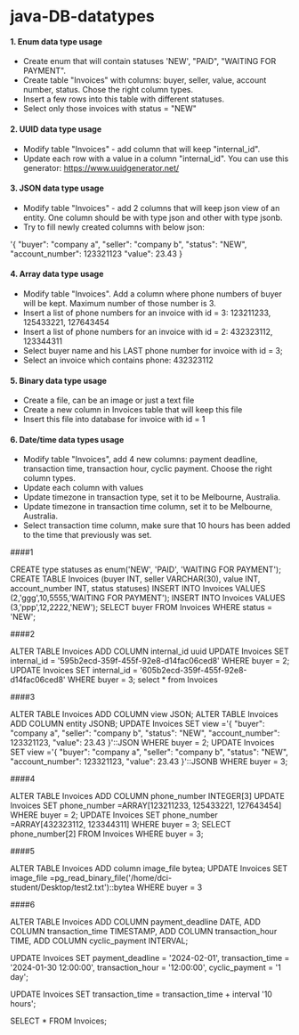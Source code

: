 # java-DB-datatypes

#### 1. Enum data type usage

- Create enum that will contain statuses 'NEW', "PAID", "WAITING FOR PAYMENT".
- Create table "Invoices" with columns: buyer, seller, value, account number, status. Chose the right column types.
- Insert a few rows into this table with different statuses.
- Select only those invoices with status = "NEW"

#### 2. UUID data type usage

- Modify table "Invoices" - add column that will keep "internal_id". 
- Update each row with a value in a column "internal_id". You can use this generator: https://www.uuidgenerator.net/

#### 3. JSON data type usage

- Modify table "Invoices" - add 2 columns that will keep json view of an entity. One column should be with type json and other with type jsonb.
- Try to fill newly created columns with below json:

'{
  "buyer": "company a",
  "seller": "company b",
  "status": "NEW",
  "account_number": 123321123
  "value": 23.43
}



#### 4. Array data type usage

- Modify table "Invoices". Add a column where phone numbers of buyer will be kept. Maximum number of those number is 3.
- Insert a list of phone numbers for an invoice with id = 3: 123211233, 125433221, 127643454
- Insert a list of phone numbers for an invoice with id = 2: 432323112, 123344311
- Select buyer name and his LAST phone number for invoice with id = 3;
- Select an invoice which contains phone: 432323112 

#### 5. Binary data type usage

- Create a file, can be an image or just a text file
- Create a new column in Invoices table that will keep this file
- Insert this file into database for invoice with id = 1


#### 6. Date/time data types usage

- Modify table "Invoices", add 4 new columns: payment deadline, transaction time, transaction hour, cyclic payment. Choose the right column types. 
- Update each column with values
- Update timezone in transaction type, set it to be Melbourne, Australia. 
- Update timezone in transaction time column, set it to be Melbourne, Australia. 
- Select transaction time column, make sure that 10 hours has been added to the time that previously was set.

####1


CREATE type statuses as enum('NEW', 'PAID', 'WAITING FOR PAYMENT');
CREATE TABLE Invoices (buyer INT, seller VARCHAR(30), value INT, account_number INT, status statuses)
INSERT INTO Invoices VALUES (2,'ggg',10,5555,'WAITING FOR PAYMENT');
INSERT INTO Invoices VALUES (3,'ppp',12,2222,'NEW');
SELECT buyer FROM Invoices WHERE status = 'NEW';

####2

ALTER TABLE Invoices ADD COLUMN internal_id uuid
UPDATE Invoices SET internal_id = '595b2ecd-359f-455f-92e8-d14fac06ced8' WHERE buyer = 2;
UPDATE Invoices SET internal_id = '605b2ecd-359f-455f-92e8-d14fac06ced8' WHERE buyer = 3;
select * from Invoices

####3


ALTER TABLE Invoices ADD COLUMN view JSON;
ALTER TABLE Invoices ADD COLUMN entity JSONB;
UPDATE Invoices SET view ='{ "buyer": "company a", "seller": "company b", "status": "NEW", "account_number": 123321123, "value": 23.43 }'::JSON
WHERE buyer = 2;
UPDATE Invoices SET view ='{ "buyer": "company a", "seller": "company b", "status": "NEW", "account_number": 123321123, "value": 23.43 }'::JSONB
WHERE buyer = 3;

####4


ALTER TABLE Invoices ADD COLUMN phone_number INTEGER[3]
UPDATE Invoices SET phone_number =ARRAY[123211233, 125433221, 127643454] WHERE buyer = 2;
UPDATE Invoices SET phone_number =ARRAY[432323112, 123344311] WHERE buyer = 3;
SELECT phone_number[2] FROM Invoices WHERE buyer = 3;

####5

ALTER TABLE Invoices ADD column image_file bytea;
UPDATE Invoices SET image_file =pg_read_binary_file('/home/dci-student/Desktop/test2.txt')::bytea WHERE buyer = 3


####6

ALTER TABLE Invoices
ADD COLUMN payment_deadline DATE,
ADD COLUMN transaction_time TIMESTAMP,
ADD COLUMN transaction_hour TIME,
ADD COLUMN cyclic_payment INTERVAL;

UPDATE Invoices SET
    payment_deadline = '2024-02-01',
    transaction_time = '2024-01-30 12:00:00',
    transaction_hour = '12:00:00',
    cyclic_payment = '1 day';
	
UPDATE Invoices SET
    transaction_time = transaction_time + interval '10 hours';
	
SELECT * FROM Invoices;
